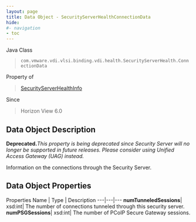 ```yaml
---
layout: page
title: Data Object - SecurityServerHealthConnectionData
hide:
#- navigation
- toc
---
```






Java Class
> `com.vmware.vdi.vlsi.binding.vdi.health.SecurityServerHealth.ConnectionData`

Property of
> [SecurityServerHealthInfo](vdi.health.SecurityServerHealth.SecurityServerHealthInfo.md#field_detail)

Since
> Horizon View 6.0


## Data Object Description

**Deprecated.**_This property is being deprecated since Security Server will no longer be supported in future releases. Please consider using Unified Access Gateway (UAG) instead._

Information on the connections through the Security Server.

## Data Object Properties
Properties
Name |  Type |  Description
---|---|---
**numTunneledSessions**|  xsd:int|  The number of connections tunneled through this security server.
**numPSGSessions**|  xsd:int|  The number of PCoIP Secure Gateway sessions.
 


 

